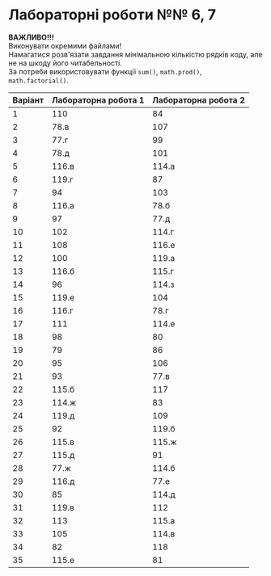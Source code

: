 # Лабораторні роботи №№ 6, 7

**ВАЖЛИВО!!!**  
Виконувати окремими файлами!  
Намагатися розв'язати завдання мінімальною кількістю рядків коду, але не на шкоду його читабельності.  
За потреби використовувати функції `sum()`, `math.prod()`, `math.factorial()`.

|   Варіант | Лабораторна робота 1   | Лабораторна робота 2   |
|-----------|------------------------|------------------------|
|         1 | 110                    | 84                     |
|         2 | 78.в                   | 107                    |
|         3 | 77.г                   | 99                     |
|         4 | 78.д                   | 101                    |
|         5 | 116.в                  | 114.а                  |
|         6 | 119.г                  | 87                     |
|         7 | 94                     | 103                    |
|         8 | 116.а                  | 78.б                   |
|         9 | 97                     | 77.д                   |
|        10 | 102                    | 114.г                  |
|        11 | 108                    | 116.е                  |
|        12 | 100                    | 119.а                  |
|        13 | 116.б                  | 115.г                  |
|        14 | 96                     | 114.з                  |
|        15 | 119.е                  | 104                    |
|        16 | 116.г                  | 78.г                   |
|        17 | 111                    | 114.е                  |
|        18 | 98                     | 80                     |
|        19 | 79                     | 86                     |
|        20 | 95                     | 106                    |
|        21 | 93                     | 77.в                   |
|        22 | 115.б                  | 117                    |
|        23 | 114.ж                  | 83                     |
|        24 | 119.д                  | 109                    |
|        25 | 92                     | 119.б                  |
|        26 | 115.в                  | 115.ж                  |
|        27 | 115.д                  | 91                     |
|        28 | 77.ж                   | 114.б                  |
|        29 | 116.д                  | 77.е                   |
|        30 | 85                     | 114.д                  |
|        31 | 119.в                  | 112                    |
|        32 | 113                    | 115.а                  |
|        33 | 105                    | 114.в                  |
|        34 | 82                     | 118                    |
|        35 | 115.е                  | 81                     |
